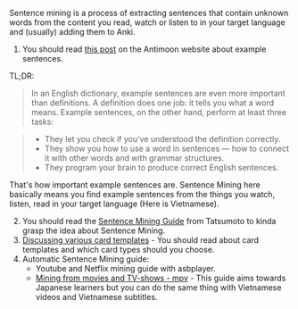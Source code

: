 Sentence mining is a process of extracting sentences that contain unknown words from the content you read, watch or listen to in your target language and (usually) adding them to Anki.

1. You should read [this post](https://www.antimoon.com/how/examplesent.htm) on the Antimoon website about example sentences.

TL;DR:

> In an English dictionary, example sentences are even more important than definitions. A definition does one job: it tells you what a word means. Example sentences, on the other hand, perform at least three tasks:

> - They let you check if you’ve understood the definition correctly.
> - They show you how to use a word in sentences — how to connect it with other words and with grammar structures.
> - They program your brain to produce correct English sentences.

That's how important example sentences are. Sentence Mining here basically means you find example sentences from the things you watch, listen, read in your target language (Here is Vietnamese).

2. You should read the [Sentence Mining Guide](https://tatsumoto-ren.github.io/blog/sentence-mining.html) from Tatsumoto to kinda grasp the idea about Sentence Mining.
3. [Discussing various card templates](https://tatsumoto-ren.github.io/blog/discussing-various-card-templates.html) - You should read about card templates and which card types should you choose.
4. Automatic Sentence Mining guide:
	 - Youtube and Netflix mining guide with asbplayer.
	- [Mining from movies and TV-shows - mpv](https://tatsumoto-ren.github.io/blog/mining-from-movies-and-tv-shows.html) - This guide aims towards Japanese learners but you can do the same thing with Vietnamese videos and Vietnamese subtitles.
	
